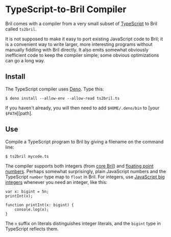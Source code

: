 # TypeScript-to-Bril Compiler

Bril comes with a compiler from a very small subset of [TypeScript][] to Bril called `ts2bril`.

It is not supposed to make it easy to port existing JavaScript code to Bril; it is a convenient way to write larger, more interesting programs without manually fiddling with Bril directly.
It also emits somewhat obviously inefficient code to keep the compiler simple; some obvious optimizations can go a long way.

[typescript]: https://www.typescriptlang.org

Install
-------

The TypeScript compiler uses [Deno][].
Type this:

    $ deno install --allow-env --allow-read ts2bril.ts

If you haven't already, you will then need to add `$HOME/.deno/bin` to [your `$PATH`][path].

[deno]: https://deno.land

Use
---

Compile a TypeScript program to Bril by giving a filename on the command line:

    $ ts2bril mycode.ts

The compiler supports both integers (from [core Bril](../lang/core.md)) and [floating point numbers](../lang/float.md).
Perhaps somewhat surprisingly, plain JavaScript numbers and the TypeScript `number` type map to `float` in Bril.
For integers, use [JavaScript big integers][bigint] whenever you need an integer, like this:

    var x: bigint = 5n;
    printInt(x);

    function printInt(x: bigint) {
        console.log(x);
    }

The `n` suffix on literals distinguishes integer literals, and the `bigint` type in TypeScript reflects them.

[bigint]: https://developer.mozilla.org/en-US/docs/Web/JavaScript/Reference/Global_Objects/BigInt
